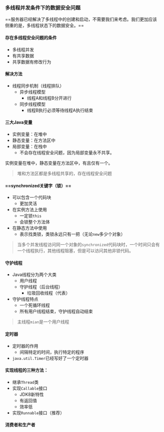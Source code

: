 ### 多线程并发条件下的数据安全问题
 ==服务器已经解决了多线程中的创建和启动，不需要我们来考虑。我们更加应该侧重的是，多线程状态下的数据安全。==
 
#### 存在多线程安全问题的条件
- 多线程并发
- 有共享数据
- 共享数据有修改行为

#### 解决方法
- 线程同步机制（线程排队）
    - 异步线程模型
        - 线程A和线程B分开进行
    - 同步线程模型
        - 线程B执行必须等待线程A执行结束

#### 三大Java变量
- 实例变量：在堆中
- 静态变量：在方法区中
- 局部变量：在栈中
    - 不会存在线程安全问题，因为局部变量永不共享。

实例变量在堆中，静态变量在方法区中，有且仅有一个。

> 堆和方法区都是多线程共享的，存在线程安全问题

#### ==synchronized关键字（锁）==
- 可以包含一个代码块
    - 更加灵活
- 在实例方法上使用
    - 一定锁`this`
    - 会锁整个方法体
- 在静态方法中使用
    - 表示找类锁，类锁永远只有一把（无论`new`多少个对象）

> 当多个并发线程访问同一个对象的`synchronized`代码块时，一个时间只会有一个线程执行，其他线程阻塞，但是可以访问其他非锁代码。

#### 守护线程
- Java线程分为两个大类
    - 用户线程
    - 守护线程（后台线程）
        - 垃圾回收线程（代表）
- 守护线程特点
    - 一个死循环线程
    - 所有用户线程结束，守护线程自动结束

> 主线程`mian`是一个用户线程

#### 定时器
- 定时器的作用
    - 间隔特定的时间，执行特定的程序
- `java.util.Timer`已经写好了一个定时器

#### 实现线程的三种方法：
- 继承`Thread`类
- 实现`Callable`接口
    - JDK8新特性
    - 有返回值
    - 效率低
- 实现`Runnable`接口（推荐）

#### 消费者和生产者